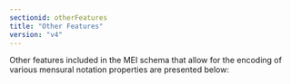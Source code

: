 ```yaml
---
sectionid: otherFeatures
title: "Other Features"
version: "v4"
---
```


Other features included in the MEI schema that allow for the encoding of various mensural notation properties are presented below:
